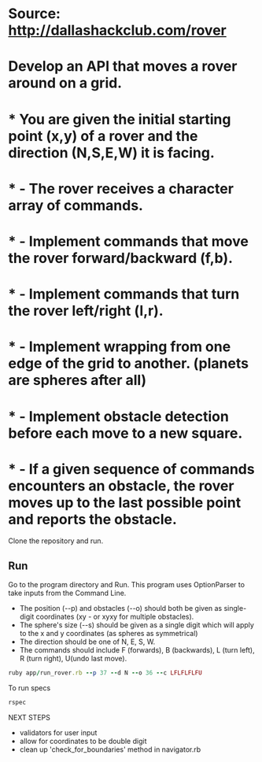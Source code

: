 # Source: http://dallashackclub.com/rover

# Develop an API that moves a rover around on a grid.
# * You are given the initial starting point (x,y) of a rover and the direction (N,S,E,W) it is facing.
# * - The rover receives a character array of commands.
# * - Implement commands that move the rover forward/backward (f,b).
# * - Implement commands that turn the rover left/right (l,r).
# * - Implement wrapping from one edge of the grid to another. (planets are spheres after all)
# * - Implement obstacle detection before each move to a new square.
# * - If a given sequence of commands encounters an obstacle, the rover moves up to the last possible point and reports the obstacle.


Clone the repository and run.

## Run

Go to the program directory and Run. This program uses OptionParser to take inputs from the Command Line.
- The position (--p) and obstacles (--o) should both be given as single-digit coordinates (xy - or xyxy for multiple obstacles).
- The sphere's size (--s) should be given as a single digit which will apply to the x and y coordinates (as spheres as symmetrical)
- The direction should be one of N, E, S, W.
- The commands should include F (forwards), B (backwards), L (turn left), R (turn right), U(undo last move).


```ruby
ruby app/run_rover.rb --p 37 --d N --o 36 --c LFLFLFLFU
```

To run specs

```ruby
rspec
```

NEXT STEPS
- validators for user input
- allow for coordinates to be double digit
- clean up 'check_for_boundaries' method in navigator.rb

